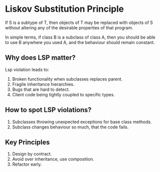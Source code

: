 # Liskov Substitution Principle
If S is a subtype of T, then objects of T may be replaced with objects of S without altering any of the desirable properties of that program.  

In simple terms, if class B is a subclass of class A, then you should be able to use B anywhere you used A, and the behaviour should remain constant.

## Why does LSP matter?
Lsp violation leads to:
1. Broken functionality when subclasses replaces parent.
2. Fragile inheritance hierarchies.
3. Bugs that are hard to detect.
4. Client code being tightly coupled to specific types.

## How to spot LSP violations?
1. Subclasses throwing unexpected exceptions for base class methods.
2. Subclass changes behaviour so much, that the code fails.

## Key Principles
1. Design by contract.
2. Avoid over inheritance, use composition.
3. Refactor early.